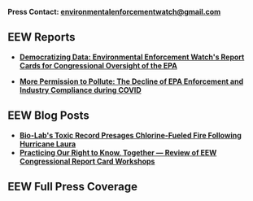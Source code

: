 <!--This is the main content file to edit for this page. It is embedded in src/pages/press.js-->

**Press Contact: environmentalenforcementwatch@gmail.com**

<!--Remove '<!--' and similar-looking closing tag below to uncomment when we have some coverage -->
<!--# Press Coverage of Congressional Committee Reports-->

## EEW Reports

* **[Democratizing Data: Environmental Enforcement Watch's Report Cards for Congressional Oversight of the EPA](https://envirodatagov.org/?post_type=publication&p=6167&preview=true)**

* **[More Permission to Pollute: The Decline of EPA Enforcement and Industry Compliance during COVID](https://envirodatagov.org/more-permission-to-pollute-the-decline-of-epa-enforcement-and-industry-compliance-during-covid/)** 

## EEW Blog Posts
* **[Bio-Lab's Toxic Record Presages Chlorine-Fueled Fire Following Hurricane Laura](https://envirodatagov.org/bio-labs-toxic-record-presages-chlorine-fueled-fire-following-hurricane-laura/)**
* **[Practicing Our Right to Know, Together — Review of EEW Congressional Report Card Workshops](https://envirodatagov.org/practicing-our-right-to-know-together-review-of-eew-congressional-report-card-workshops-to-date/)**

## EEW Full Press Coverage

